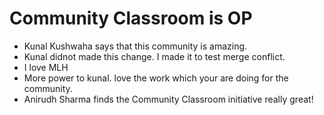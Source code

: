 # Community Classroom is OP

- Kunal Kushwaha says that this community is amazing.
- Kunal didnot made this change. I made it to test merge conflict.
- I love MLH
- More power to kunal. love the work which your are doing for the community.
- Anirudh Sharma finds the Community Classroom initiative really great!
